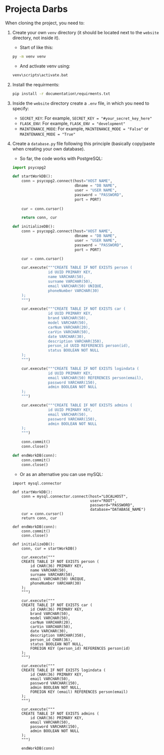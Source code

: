 # Projecta Darbs

When cloning the project, you need to:

1. Create your own `venv` directory (it should be located next to the `website` directory, not inside it).
    - Start of like this:
    ```cmd
    py -m venv venv
    ```
    - And activate venv using:
    ```cmd
    venv\scripts\activate.bat
    ```

2. Install the requirments:
    ```cmd
    pip install -r documentation\requirments.txt
    ```

3. Inside the `website` directory create a `.env` file, in which you need to specify:
    - `SECRET_KEY`: For example, `SECRET_KEY = "#your_secret_key_here"`
    - `FLASK_ENV`: For example, `FLASK_ENV = "development"`
    - `MAINTENANCE_MODE`: For example, `MAINTENANCE_MODE = "False"` or `MAINTENANCE_MODE = "True"`

4. Create a `database.py` file following this principle (basically copy/paste when creating your own database). 
    - So far, the code works with PostgreSQL:

    ```python
    import psycopg2
    
    def startWorkDB():
        conn = psycopg2.connect(host="HOST NAME", 
                                dbname = "DB NAME", 
                                user = "USER NAME",
                                password = "PASSWORD",
                                port = PORT)
        
        cur = conn.cursor()
    
        return conn, cur
    
    def initializeDB():
        conn = psycopg2.connect(host="HOST NAME", 
                                dbname = "DB NAME", 
                                user = "USER NAME",
                                password = "PASSWORD",
                                port = PORT)
    
        cur = conn.cursor()
    
        cur.execute("""CREATE TABLE IF NOT EXISTS person (
                    id UUID PRIMARY KEY,
                    name VARCHAR(50),
                    surname VARCHAR(50),
                    email VARCHAR(50) UNIQUE,
                    phoneNumber VARCHAR(30)
        );
        """)
    
        cur.execute("""CREATE TABLE IF NOT EXISTS car (
                    id UUID PRIMARY KEY,
                    brand VARCHAR(50),
                    model VARCHAR(50),
                    carNum VARCHAR(20),
                    carVin VARCHAR(50),
                    date VARCHAR(30),
                    description VARCHAR(350),
                    person_id UUID REFERENCES person(id),
                    status BOOLEAN NOT NULL
        );
        """)
    
        cur.execute("""CREATE TABLE IF NOT EXISTS logindata (
                    id UUID PRIMARY KEY,
                    email VARCHAR(50) REFERENCES person(email),
                    password VARCHAR(150),
                    admin BOOLEAN NOT NULL
        );
        """)
    
        cur.execute("""CREATE TABLE IF NOT EXISTS admins (
                    id UUID PRIMARY KEY,
                    email VARCHAR(50),
                    password VARCHAR(150),
                    admin BOOLEAN NOT NULL
        );
        """)
    
        conn.commit()
        conn.close()
    
    def endWorkDB(conn):
        conn.commit()
        conn.close()
    ```
    - Or as an alternative you can use mySQL:

    ```pyhton
    import mysql.connector
    
    def startWorkDB():
        conn = mysql.connector.connect(host="LOCALHOST", 
                                       user="ROOT", 
                                       password="PASSWORD", 
                                       database="DATABASE_NAME")
        cur = conn.cursor()
        return conn, cur
    
    def endWorkDB(conn):
        conn.commit()
        conn.close()
    
    def initializeDB():
        conn, cur = startWorkDB()
    
        cur.execute("""
        CREATE TABLE IF NOT EXISTS person (
            id CHAR(36) PRIMARY KEY,
            name VARCHAR(50),
            surname VARCHAR(50),
            email VARCHAR(50) UNIQUE,
            phoneNumber VARCHAR(30)
        );
        """)
    
        cur.execute("""
        CREATE TABLE IF NOT EXISTS car (
            id CHAR(36) PRIMARY KEY,
            brand VARCHAR(50),
            model VARCHAR(50),
            carNum VARCHAR(20),
            carVin VARCHAR(50),
            date VARCHAR(30),
            description VARCHAR(350),
            person_id CHAR(36),
            status BOOLEAN NOT NULL,
            FOREIGN KEY (person_id) REFERENCES person(id)
        );
        """)
    
        cur.execute("""
        CREATE TABLE IF NOT EXISTS logindata (
            id CHAR(36) PRIMARY KEY,
            email VARCHAR(50),
            password VARCHAR(150),
            admin BOOLEAN NOT NULL,
            FOREIGN KEY (email) REFERENCES person(email)
        );
        """)
    
        cur.execute("""
        CREATE TABLE IF NOT EXISTS admins (
            id CHAR(36) PRIMARY KEY,
            email VARCHAR(50),
            password VARCHAR(150),
            admin BOOLEAN NOT NULL
        );
        """)
    
        endWorkDB(conn)
    ```
